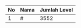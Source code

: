 | No | Nama            | Jumlah Level |
|----|-----------------|--------------|
| 1  | #    |    3552        |
